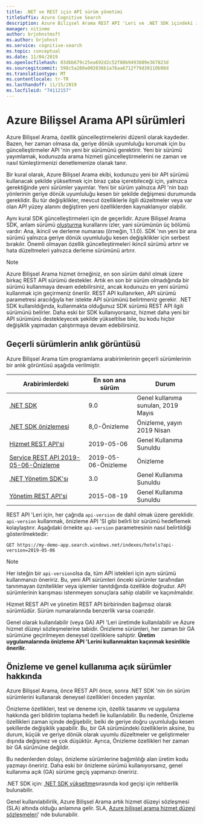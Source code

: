 ```yaml
---
title: .NET ve REST için API sürüm yönetimi
titleSuffix: Azure Cognitive Search
description: Azure Bilişsel Arama REST API 'Leri ve .NET SDK içindeki istemci kitaplığı için sürüm ilkesi.
manager: nitinme
author: brjohnstmsft
ms.author: brjohnst
ms.service: cognitive-search
ms.topic: conceptual
ms.date: 11/04/2019
ms.openlocfilehash: 03dbb679c25ea692d2c52f80b9493889e367823d
ms.sourcegitcommit: 598c5a280a002036b1a76aa6712f79d30110b98d
ms.translationtype: MT
ms.contentlocale: tr-TR
ms.lasthandoff: 11/15/2019
ms.locfileid: "74112157"
---
```

# <a name="api-versions-in-azure-cognitive-search"></a>Azure Bilişsel Arama API sürümleri

Azure Bilişsel Arama, özellik güncelleştirmelerini düzenli olarak kaydeder. Bazen, her zaman olmasa da, geriye dönük uyumluluğu korumak için bu güncelleştirmeler API 'nin yeni bir sürümünü gerektirir. Yeni bir sürümü yayımlamak, kodunuzda arama hizmeti güncelleştirmelerini ne zaman ve nasıl tümleştirmenizi denetlemenize olanak tanır.

Bir kural olarak, Azure Bilişsel Arama ekibi, kodunuzu yeni bir API sürümü kullanacak şekilde yükseltmek için biraz çaba içerebileceği için, yalnızca gerektiğinde yeni sürümler yayımlar. Yeni bir sürüm yalnızca API 'nin bazı yönlerinin geriye dönük uyumluluğu kesen bir şekilde değişmesi durumunda gereklidir. Bu tür değişiklikler, mevcut özelliklerle ilgili düzeltmeler veya var olan API yüzey alanını değiştiren yeni özelliklerden kaynaklanıyor olabilir.

Aynı kural SDK güncelleştirmeleri için de geçerlidir. Azure Bilişsel Arama SDK, anlam sürümü [oluşturma](https://semver.org/) kurallarını izler, yani sürümünün üç bölümü vardır: Ana, ikincil ve derleme numarası (örneğin, 1.1.0). SDK 'nın yeni bir ana sürümü yalnızca geriye dönük uyumluluğu kesen değişiklikler için serbest bırakılır. Önemli olmayan özellik güncelleştirmeleri ikincil sürümü artırır ve hata düzeltmeleri yalnızca derleme sürümünü artırır.

> [!NOTE]
> Azure Bilişsel Arama hizmet örneğiniz, en son sürüm dahil olmak üzere birkaç REST API sürümü destekler. Artık en son bir sürüm olmadığında bir sürümü kullanmaya devam edebilirsiniz, ancak kodunuzu en yeni sürümü kullanmak için geçirmeniz önerilir. REST API kullanırken, API sürümü parametresi aracılığıyla her istekte API sürümünü belirtmeniz gerekir. .NET SDK kullanıldığında, kullanmakta olduğunuz SDK sürümü REST API ilgili sürümünü belirler. Daha eski bir SDK kullanıyorsanız, hizmet daha yeni bir API sürümünü destekleyecek şekilde yükseltilse bile, bu kodu hiçbir değişiklik yapmadan çalıştırmaya devam edebilirsiniz.

## <a name="snapshot-of-current-versions"></a>Geçerli sürümlerin anlık görüntüsü
Azure Bilişsel Arama tüm programlama arabirimlerinin geçerli sürümlerinin bir anlık görüntüsü aşağıda verilmiştir.


| Arabirimlerdeki | En son ana sürüm | Durum |
| --- | --- | --- |
| [.NET SDK](https://aka.ms/search-sdk) |9.0 |Genel kullanıma sunulan, 2019 Mayıs |
| [.NET SDK önizlemesi](https://aka.ms/search-sdk-preview) |8,0-Önizleme |Önizleme, yayın 2019 Nisan |
| [Hizmet REST API'si](https://docs.microsoft.com/rest/api/searchservice/) |2019-05-06 |Genel Kullanıma Sunuldu |
| [Service REST API 2019-05-06-Önizleme](search-api-preview.md) |2019-05-06-Önizleme |Önizleme |
| [.NET Yönetim SDK'sı](https://aka.ms/search-mgmt-sdk) |3.0 |Genel Kullanıma Sunuldu |
| [Yönetim REST API'si](https://docs.microsoft.com/rest/api/searchmanagement/) |2015-08-19 |Genel Kullanıma Sunuldu |

REST API 'Leri için, her çağrıda `api-version` de dahil olmak üzere gereklidir. `api-version` kullanmak, önizleme API 'SI gibi belirli bir sürümü hedeflemek kolaylaştırır. Aşağıdaki örnekte `api-version` parametresinin nasıl belirtildiği gösterilmektedir:

    GET https://my-demo-app.search.windows.net/indexes/hotels?api-version=2019-05-06

> [!NOTE]
> Her isteğin bir `api-version`olsa da, tüm API istekleri için aynı sürümü kullanmanızı öneririz. Bu, yeni API sürümleri önceki sürümler tarafından tanınmayan öznitelikler veya işlemler tanıtdığında özellikle doğrudur. API sürümlerinin karışması istenmeyen sonuçlara sahip olabilir ve kaçınılmalıdır.
>
> Hizmet REST API ve yönetim REST API birbirinden bağımsız olarak sürümlüdür. Sürüm numaralarında benzerlik varsa coarızdır.

Genel olarak kullanılabilir (veya GA) API 'Leri üretimde kullanılabilir ve Azure hizmet düzeyi sözleşmelerine tabidir. Önizleme sürümleri, her zaman bir GA sürümüne geçirilmeyen deneysel özelliklere sahiptir. **Üretim uygulamalarında önizleme API 'Lerini kullanmaktan kaçınmak kesinlikle önerilir.**

## <a name="about-preview-and-generally-available-versions"></a>Önizleme ve genel kullanıma açık sürümler hakkında
Azure Bilişsel Arama, önce REST API önce, sonra .NET SDK 'nin ön sürüm sürümlerini kullanarak deneysel özellikleri önceden yayınlar.

Önizleme özellikleri, test ve deneme için, özellik tasarımı ve uygulama hakkında geri bildirim toplama hedefi ile kullanılabilir. Bu nedenle, Önizleme özellikleri zaman içinde değişebilir, belki de geriye doğru uyumluluğu kesen şekillerde değişiklik yapabilir. Bu, bir GA sürümündeki özelliklerin aksine, bu durum, küçük ve geriye dönük olarak uyumlu düzeltmeler ve geliştirmeler dışında değişmez ve çok düşüktür. Ayrıca, Önizleme özellikleri her zaman bir GA sürümüne değildir.

Bu nedenlerden dolayı, önizleme sürümlerine bağımlılığı alan üretim kodu yazmayı öneririz. Daha eski bir önizleme sürümü kullanıyorsanız, genel kullanıma açık (GA) sürüme geçiş yapmanızı öneririz.

.NET SDK için: [.NET SDK yükseltme](search-dotnet-sdk-migration-version-9.md)sırasında kod geçişi için rehberlik bulunabilir.

Genel kullanılabilirlik, Azure Bilişsel Arama artık hizmet düzeyi sözleşmesi (SLA) altında olduğu anlamına gelir. SLA, [Azure bilişsel arama hizmet düzeyi sözleşmeleri](https://azure.microsoft.com/support/legal/sla/search/v1_0/)' nde bulunabilir.
